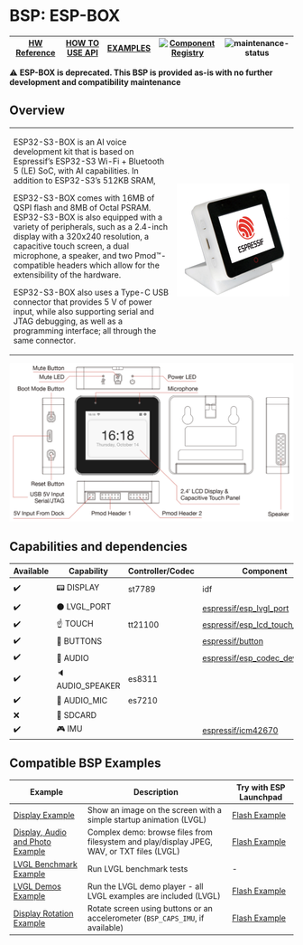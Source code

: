 # BSP: ESP-BOX

| [HW Reference](https://github.com/espressif/esp-box/tree/master/hardware) | [HOW TO USE API](https://github.com/espressif/esp-bsp/blob/master/docu/how_to_use.md) | [EXAMPLES](#compatible-bsp-examples) | [![Component Registry](https://components.espressif.com/components/espressif/esp-box/badge.svg)](https://components.espressif.com/components/espressif/esp-box) | ![maintenance-status](https://img.shields.io/badge/maintenance-as--is-yellow.svg) |
| --- | --- | --- | --- | -- |

:warning: **ESP-BOX is deprecated. This BSP is provided as-is with no further development and compatibility maintenance**

## Overview

<table>
<tr><td>

ESP32-S3-BOX is an AI voice development kit that is based on Espressif’s ESP32-S3 Wi-Fi + Bluetooth 5 (LE) SoC, with AI capabilities. In addition to ESP32-S3’s 512KB SRAM,

ESP32-S3-BOX comes with 16MB of QSPI flash and 8MB of Octal PSRAM. ESP32-S3-BOX is also equipped with a variety of peripherals, such as a 2.4-inch display with a 320x240 resolution, a capacitive touch screen, a dual microphone, a speaker, and two Pmod™-compatible headers which allow for the extensibility of the hardware.

ESP32-S3-BOX also uses a Type-C USB connector that provides 5 V of power input, while also supporting serial and JTAG debugging, as well as a programming interface; all through the same connector.

</td><td width="200">
  <img src="doc/esp-box.webp">
</td></tr>
</table>

![image](doc/pic.png)

## Capabilities and dependencies

<div align="center">
<!-- START_DEPENDENCIES -->

|     Available    |       Capability       |Controller/Codec|                                                   Component                                                  |   Version  |
|------------------|------------------------|----------------|--------------------------------------------------------------------------------------------------------------|------------|
|:heavy_check_mark:|     :pager: DISPLAY    |     st7789     |                                                      idf                                                     |>=4.4.5,<6.0|
|:heavy_check_mark:|:black_circle: LVGL_PORT|                |        [espressif/esp_lvgl_port](https://components.espressif.com/components/espressif/esp_lvgl_port)        |     ^2     |
|:heavy_check_mark:|    :point_up: TOUCH    |     tt21100    |[espressif/esp_lcd_touch_tt21100](https://components.espressif.com/components/espressif/esp_lcd_touch_tt21100)|     ^1     |
|:heavy_check_mark:| :radio_button: BUTTONS |                |               [espressif/button](https://components.espressif.com/components/espressif/button)               |    ^2.5    |
|:heavy_check_mark:|  :musical_note: AUDIO  |                |        [espressif/esp_codec_dev](https://components.espressif.com/components/espressif/esp_codec_dev)        |    ~1.1    |
|:heavy_check_mark:| :speaker: AUDIO_SPEAKER|     es8311     |                                                                                                              |            |
|:heavy_check_mark:| :microphone: AUDIO_MIC |     es7210     |                                                                                                              |            |
|        :x:       |  :floppy_disk: SDCARD  |                |                                                                                                              |            |
|:heavy_check_mark:|    :video_game: IMU    |                |             [espressif/icm42670](https://components.espressif.com/components/espressif/icm42670)             |     ^1     |

<!-- END_DEPENDENCIES -->
</div>

## Compatible BSP Examples

<div align="center">
<!-- START_EXAMPLES -->

| Example | Description | Try with ESP Launchpad |
| ------- | ----------- | ---------------------- |
| [Display Example](https://github.com/espressif/esp-bsp/tree/master/examples/display) | Show an image on the screen with a simple startup animation (LVGL) | [Flash Example](https://espressif.github.io/esp-launchpad/?flashConfigURL=https://espressif.github.io/esp-bsp/config.toml&app=display) |
| [Display, Audio and Photo Example](https://github.com/espressif/esp-bsp/tree/master/examples/display_audio_photo) | Complex demo: browse files from filesystem and play/display JPEG, WAV, or TXT files (LVGL) | [Flash Example](https://espressif.github.io/esp-launchpad/?flashConfigURL=https://espressif.github.io/esp-bsp/config.toml&app=display_audio_photo) |
| [LVGL Benchmark Example](https://github.com/espressif/esp-bsp/tree/master/examples/display_lvgl_benchmark) | Run LVGL benchmark tests | - |
| [LVGL Demos Example](https://github.com/espressif/esp-bsp/tree/master/examples/display_lvgl_demos) | Run the LVGL demo player - all LVGL examples are included (LVGL) | [Flash Example](https://espressif.github.io/esp-launchpad/?flashConfigURL=https://espressif.github.io/esp-bsp/config.toml&app=display_lvgl_demo) |
| [Display Rotation Example](https://github.com/espressif/esp-bsp/tree/master/examples/display_rotation) | Rotate screen using buttons or an accelerometer (`BSP_CAPS_IMU`, if available) | [Flash Example](https://espressif.github.io/esp-launchpad/?flashConfigURL=https://espressif.github.io/esp-bsp/config.toml&app=display_rotation) |

<!-- END_EXAMPLES -->
</div>

<!-- START_BENCHMARK -->
<!-- END_BENCHMARK -->
